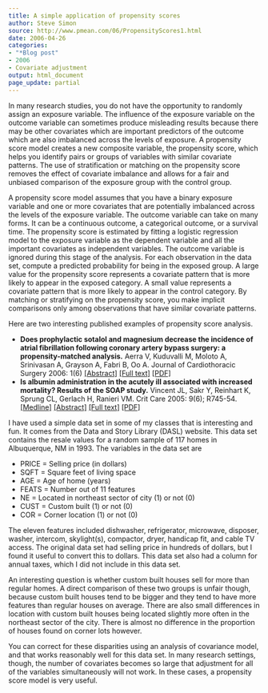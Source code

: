 ```yaml
---
title: A simple application of propensity scores
author: Steve Simon
source: http://www.pmean.com/06/PropensityScores1.html
date: 2006-04-26
categories:
- "*Blog post"
- 2006
- Covariate adjustment
output: html_document
page_update: partial
---
```


In many research studies, you do not have the opportunity to randomly
assign an exposure variable. The influence of the exposure variable on
the outcome variable can sometimes produce misleading results because
there may be other covariates which are important predictors of the
outcome which are also imbalanced across the levels of exposure. A
propensity score model creates a new composite variable, the propensity
score, which helps you identify pairs or groups of variables with
similar covariate patterns. The use of stratification or matching on the
propensity score removes the effect of covariate imbalance and allows
for a fair and unbiased comparison of the exposure group with the
control group.

A propensity score model assumes that you have a binary exposure
variable and one or more covariates that are potentially imbalanced
across the levels of the exposure variable. The outcome variable can
take on many forms. It can be a continuous outcome, a categorical
outcome, or a survival time. The propensity score is estimated by
fitting a logistic regression model to the exposure variable as the
dependent variable and all the important covariates as independent
variables. The outcome variable is ignored during this stage of the
analysis. For each observation in the data set, compute a predicted
probability for being in the exposed group. A large value for the
propensity score represents a covariate pattern that is more likely to
appear in the exposed category. A small value represents a covariate
pattern that is more likely to appear in the control category. By
matching or stratifying on the propensity score, you make implicit
comparisons only among observations that have similar covariate
patterns.

Here are two interesting published examples of propensity score
analysis.

-   **Does prophylactic sotalol and magnesium decrease the incidence of
    atrial fibrillation following coronary artery bypass surgery: a
    propensity-matched analysis.** Aerra V, Kuduvalli M, Moloto A,
    Srinivasan A, Grayson A, Fabri B, Oo A. Journal of Cardiothoracic
    Surgery 2006: 1(6)
    [\[Abstract\]](http://www.cardiothoracicsurgery.org/content/1/1/6/abstract)
    [\[Full text\]](http://www.cardiothoracicsurgery.org/content/1/1/6)
    [\[PDF\]](http://www.cardiothoracicsurgery.org/content/pdf/1749-8090-1-6.pdf)
-   **Is albumin administration in the acutely ill associated with
    increased mortality? Results of the SOAP study.** Vincent JL, Sakr
    Y, Reinhart K, Sprung CL, Gerlach H, Ranieri VM. Crit Care 2005:
    9(6); R745-54.
    [\[Medline\]](http://www.ncbi.nlm.nih.gov/entrez/query.fcgi?cmd=Retrieve&db=PubMed&list_uids=16356223&dopt=Abstract)
    [\[Abstract\]](http://ccforum.com/content/9/6/r745/abstract) [\[Full
    text\]](http://ccforum.com/content/9/6/R745)
    [\[PDF\]](http://ccforum.com/content/pdf/cc3895.pdf)

I have used a simple data set in some of my classes that is interesting
and fun. It comes from the Data and Story Library (DASL) website. This
data set contains the resale values for a random sample of 117 homes in
Albuquerque, NM in 1993. The variables in the data set are

-   PRICE = Selling price (in dollars)
-   SQFT = Square feet of living space
-   AGE = Age of home (years)
-   FEATS = Number out of 11 features
-   NE = Located in northeast sector of city (1) or not (0)
-   CUST = Custom built (1) or not (0)
-   COR = Corner location (1) or not (0)

The eleven features included dishwasher, refrigerator, microwave,
disposer, washer, intercom, skylight(s), compactor, dryer, handicap fit,
and cable TV access. The original data set had selling price in hundreds
of dollars, but I found it useful to convert this to dollars. This data
set also had a column for annual taxes, which I did not include in this
data set.

An interesting question is whether custom built houses sell for more
than regular homes. A direct comparison of these two groups is unfair
though, because custom built houses tend to be bigger and they tend to
have more features than regular houses on average. There are also small
differences in location with custom built houses being located slightly
more often in the northeast sector of the city. There is almost no
difference in the proportion of houses found on corner lots however.

You can correct for these disparities using an analysis of covariance
model, and that works reasonably well for this data set. In many
research settings, though, the number of covariates becomes so large
that adjustment for all of the variables simultaneously will not work.
In these cases, a propensity score model is very useful.
